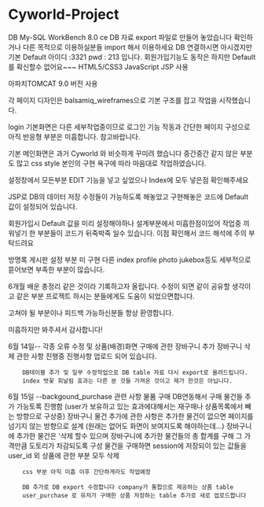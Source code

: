 # Cyworld-Project
DB My-SQL WorkBench 8.0 ce
DB 자료 export 파일로 만들어 놓았습니다 확인하거나 다른 목적으로 이용하실분들 import 해서 이용하세요
DB 연결하시면 아시겠지만 기본 Default 아이디 :3321 pwd : 213 입니다. 
회원가입기능도 동작은 하지만 Default 를 확신할수 없어요~~~
HTML5/CSS3 JavaScript JSP 사용

아파치TOMCAT 9.0 버전 사용

각 페이지 디자인은 balsamiq_wireframes으로 기본 구조를 잡고 작업을 시작했습니다.

login 기본화면은 다른 세부작업중이므로 로그인 기능 작동과 간단한 페이지 구성으로 아직 반응형 부분은 미흡합니다. 참고바랍니다.

기본 메인화면은 과거 Cyworld 와 비슷하게 꾸미려 했습니다 중간중간 같지 않은 부분도 많고 css style 본인의 구현 욕구에 따라 마음대로 작업하였습니다.

설정창에서 모든부분 EDIT 기능을 넣고 싶었으나 Index에 모두 넣은점 확인해주세요 


JSP로 DB의 데이터 저장 수정들이 가능하도록 해놓았고 구현해놓은 코드에 Default 값이 설정되어 있습니다.

회원가입시 Default 값을 미리 설정해야하나 설계부분에서 미흡한점이있어 작업중 끼워넣기 한 부분들이 코드가 뒤죽박죽 일수 있습니다. 이점 확인해서 코드 해석에 주의 부탁드려요 

방명록 게시판 설정 부분 미 구현 다른 index profile photo jukebox등도 세부적으로 뜯어보면 부족한 부분이 많습니다.


6개월 배운 총정리 같은 것이라 기록하고자 올립니다. 수정이 되면 같이 공유할 생각이고 같은 부분 프로젝트 하시는 분들에게도 도움이 되었으면합니다.


고쳐야 될 부분이나 피드백 가능하신분들 항상 환영합니다.

미흡하지만 봐주셔서 감사합니다!

6월 14일-- 각종 오류 수정 및 상품(배경)화면 구매에 관한 장바구니 추가 장바구니 삭제 관한 사항 진행중 진행사항 업로드 되어 있습니다.

        DB테이블 추가 및 일부 수정작업으로 DB table 자료 다시 export로 올려드립니다.
        index 벗꽃 휘날림 효과는 다른 분 것들 가져온 것이고 제가 한것은 아닙니다.
        
6월 15일 --backgound_purchase 관련 사항 물품 구매 
        DB연동해서 구매 물건들 추가 가능토록 진행함 (user가 보유하고 있는 효과에대해서는 재구매나 상품목록에서 빼는 방향으로 구상중)
        장바구니 물건 추가에 관한 사항은 추가한 물건이 없으면 페이지를 넘기지 않는 방향으로 설계 (원래는 없어도 화면이 보여지도록 해야하는데...)
        장바구니에 추가한 물건은 '삭제 할수 있으며 장바구니에 추가한 물건들의 총 합계를 구해 그 가격만큼 도토리가 차감되도록 구성 
        물건을 구매하면 session에 저장되이 있는 값들을 user_id 외 상품에 관한 부분  모두 삭제

        css 부분 아직 미흡 이후 간단하게라도 작업예정 
        
        DB 추가로 DB export 수정합니다 company가 통합으로 제공하는 상품 table 
        user_purchase 로 유저가 구매한 상품 저장하는 table 추가로 새로 업로드합니다 
